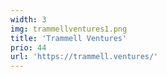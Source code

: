 ```yaml
---
width: 3
img: trammellventures1.png
title: 'Trammell Ventures'
prio: 44
url: 'https://trammell.ventures/'
---
```




